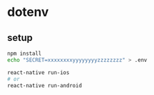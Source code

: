 dotenv
===

setup
---

```sh
npm install
echo "SECRET=xxxxxxxxyyyyyyyyzzzzzzzz" > .env

react-native run-ios
# or
react-native run-android
```
